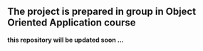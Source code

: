 ## The project is prepared in group in Object Oriented Application course
**this repository will be updated soon ...** 
